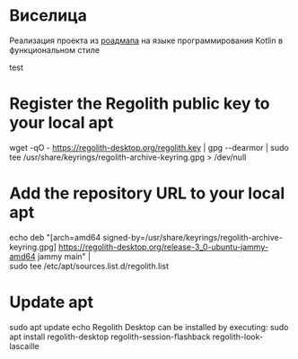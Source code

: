 <h1>Виселица</h1>
Реализация проекта из <a href="https://zhukovsd.github.io/java-backend-learning-course/projects/hangman/">роадмапа</a> на языке программирования Kotlin в функциональном стиле

test

# Register the Regolith public key to your local apt
wget -qO - https://regolith-desktop.org/regolith.key | gpg --dearmor | sudo tee /usr/share/keyrings/regolith-archive-keyring.gpg > /dev/null

# Add the repository URL to your local apt
echo deb "[arch=amd64 signed-by=/usr/share/keyrings/regolith-archive-keyring.gpg] https://regolith-desktop.org/release-3_0-ubuntu-jammy-amd64 jammy main" | \
sudo tee /etc/apt/sources.list.d/regolith.list

# Update apt
sudo apt update
echo Regolith Desktop can be installed by executing: sudo apt install regolith-desktop regolith-session-flashback regolith-look-lascaille